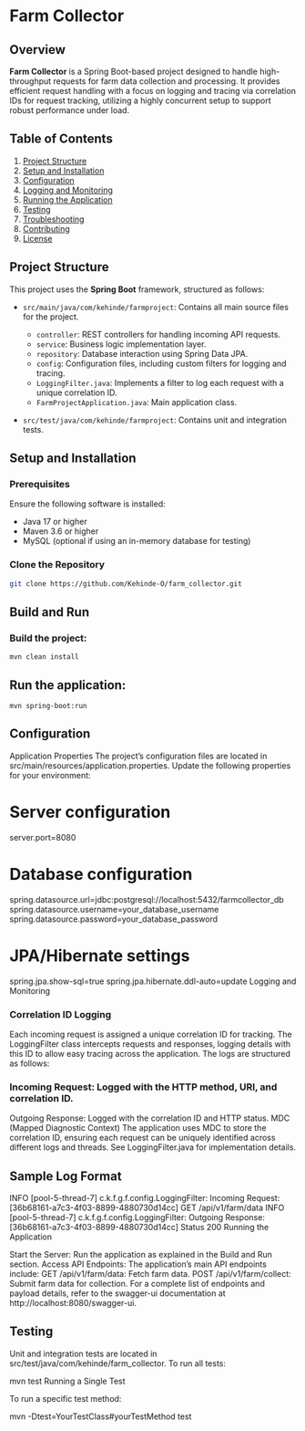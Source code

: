 # Farm Collector

## Overview
**Farm Collector** is a Spring Boot-based project designed to handle high-throughput requests for farm data collection and processing. It provides efficient request handling with a focus on logging and tracing via correlation IDs for request tracking, utilizing a highly concurrent setup to support robust performance under load.

## Table of Contents
1. [Project Structure](#project-structure)
2. [Setup and Installation](#setup-and-installation)
3. [Configuration](#configuration)
4. [Logging and Monitoring](#logging-and-monitoring)
5. [Running the Application](#running-the-application)
6. [Testing](#testing)
7. [Troubleshooting](#troubleshooting)
8. [Contributing](#contributing)
9. [License](#license)

## Project Structure
This project uses the **Spring Boot** framework, structured as follows:

- `src/main/java/com/kehinde/farmproject`: Contains all main source files for the project.
    - `controller`: REST controllers for handling incoming API requests.
    - `service`: Business logic implementation layer.
    - `repository`: Database interaction using Spring Data JPA.
    - `config`: Configuration files, including custom filters for logging and tracing.
    - `LoggingFilter.java`: Implements a filter to log each request with a unique correlation ID.
    - `FarmProjectApplication.java`: Main application class.

- `src/test/java/com/kehinde/farmproject`: Contains unit and integration tests.

## Setup and Installation
### Prerequisites
Ensure the following software is installed:
- Java 17 or higher
- Maven 3.6 or higher
- MySQL (optional if using an in-memory database for testing)

### Clone the Repository
```bash
git clone https://github.com/Kehinde-O/farm_collector.git
```

## Build and Run
### Build the project:
```mvn clean install```

## Run the application:
```mvn spring-boot:run```

## Configuration

Application Properties
The project’s configuration files are located in src/main/resources/application.properties. Update the following properties for your environment:

# Server configuration
server.port=8080

# Database configuration
spring.datasource.url=jdbc:postgresql://localhost:5432/farmcollector_db
spring.datasource.username=your_database_username
spring.datasource.password=your_database_password

# JPA/Hibernate settings
spring.jpa.show-sql=true
spring.jpa.hibernate.ddl-auto=update
Logging and Monitoring

### Correlation ID Logging
Each incoming request is assigned a unique correlation ID for tracking. The LoggingFilter class intercepts requests and responses, logging details with this ID to allow easy tracing across the application. The logs are structured as follows:

### Incoming Request: Logged with the HTTP method, URI, and correlation ID.
Outgoing Response: Logged with the correlation ID and HTTP status.
MDC (Mapped Diagnostic Context)
The application uses MDC to store the correlation ID, ensuring each request can be uniquely identified across different logs and threads. See LoggingFilter.java for implementation details.

## Sample Log Format
INFO [pool-5-thread-7] c.k.f.g.f.config.LoggingFilter: Incoming Request: [36b68161-a7c3-4f03-8899-4880730d14cc] GET /api/v1/farm/data
INFO [pool-5-thread-7] c.k.f.g.f.config.LoggingFilter: Outgoing Response: [36b68161-a7c3-4f03-8899-4880730d14cc] Status 200
Running the Application

Start the Server: Run the application as explained in the Build and Run section.
Access API Endpoints: The application’s main API endpoints include:
GET /api/v1/farm/data: Fetch farm data.
POST /api/v1/farm/collect: Submit farm data for collection.
For a complete list of endpoints and payload details, refer to the swagger-ui documentation at http://localhost:8080/swagger-ui.

## Testing

Unit and integration tests are located in src/test/java/com/kehinde/farm_collector. To run all tests:

mvn test
Running a Single Test

To run a specific test method:

mvn -Dtest=YourTestClass#yourTestMethod test
